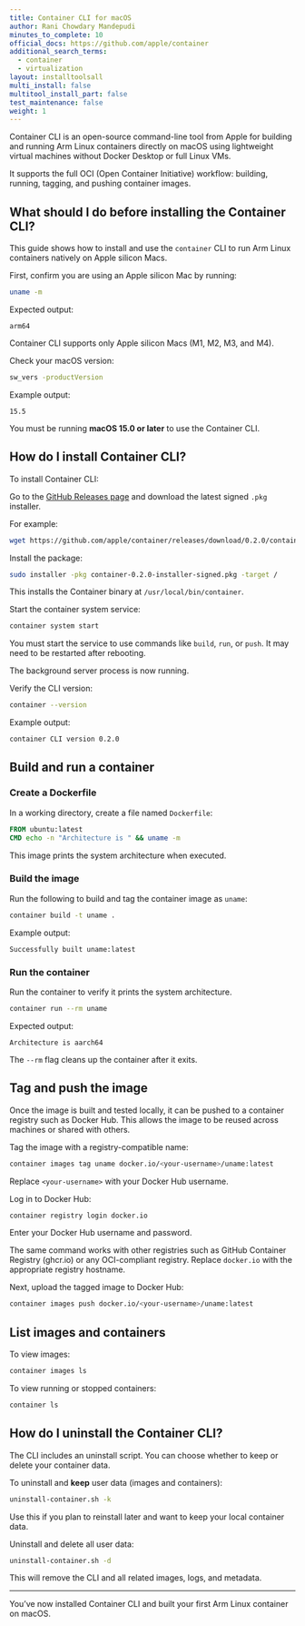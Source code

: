 ```yaml
---
title: Container CLI for macOS
author: Rani Chowdary Mandepudi
minutes_to_complete: 10
official_docs: https://github.com/apple/container
additional_search_terms:
  - container
  - virtualization
layout: installtoolsall
multi_install: false
multitool_install_part: false
test_maintenance: false
weight: 1
---
```


Container CLI is an open-source command-line tool from Apple for building and running Arm Linux containers directly on macOS using lightweight virtual machines without Docker Desktop or full Linux VMs.

It supports the full OCI (Open Container Initiative) workflow: building, running, tagging, and pushing container images.

## What should I do before installing the Container CLI?

This guide shows how to install and use the `container` CLI to run Arm Linux containers natively on Apple silicon Macs.

First, confirm you are using an Apple silicon Mac by running:

```bash
uname -m
```

Expected output:

```output
arm64
```

Container CLI supports only Apple silicon Macs (M1, M2, M3, and M4).

Check your macOS version:

```bash
sw_vers -productVersion
```

Example output:

```output
15.5
```

You must be running **macOS 15.0 or later** to use the Container CLI.

## How do I install Container CLI?

To install Container CLI:

Go to the [GitHub Releases page](https://github.com/apple/container/releases) and download the latest signed `.pkg` installer.

For example:

```bash
wget https://github.com/apple/container/releases/download/0.2.0/container-0.2.0-installer-signed.pkg
```

Install the package:

```bash
sudo installer -pkg container-0.2.0-installer-signed.pkg -target /
```

This installs the Container binary at `/usr/local/bin/container`.

Start the container system service:

```bash
container system start
```

You must start the service to use commands like `build`, `run`, or `push`. It may need to be restarted after rebooting.

The background server process is now running. 

Verify the CLI version:

```bash
container --version
```

Example output:

```output
container CLI version 0.2.0
```

## Build and run a container

### Create a Dockerfile

In a working directory, create a file named `Dockerfile`:

```dockerfile
FROM ubuntu:latest
CMD echo -n "Architecture is " && uname -m
```

This image prints the system architecture when executed.

### Build the image

Run the following to build and tag the container image as `uname`:

```bash
container build -t uname .
```

Example output:

```output
Successfully built uname:latest
```

### Run the container

Run the container to verify it prints the system architecture.

```bash
container run --rm uname
```

Expected output:

```output
Architecture is aarch64
```

The `--rm` flag cleans up the container after it exits.

## Tag and push the image

Once the image is built and tested locally, it can be pushed to a container registry such as Docker Hub. This allows the image to be reused across machines or shared with others.

Tag the image with a registry-compatible name:

```bash
container images tag uname docker.io/<your-username>/uname:latest
```

Replace `<your-username>` with your Docker Hub username.

Log in to Docker Hub:

```bash
container registry login docker.io
```

Enter your Docker Hub username and password.

The same command works with other registries such as GitHub Container Registry (ghcr.io) or any OCI-compliant registry. Replace `docker.io` with the appropriate registry hostname.

Next, upload the tagged image to Docker Hub:

```bash
container images push docker.io/<your-username>/uname:latest
```

## List images and containers

To view images:

```bash
container images ls
```

To view running or stopped containers:

```bash
container ls
```

## How do I uninstall the Container CLI?

The CLI includes an uninstall script. You can choose whether to keep or delete your container data.

To uninstall and **keep** user data (images and containers):

```bash
uninstall-container.sh -k
```

Use this if you plan to reinstall later and want to keep your local container data.

Uninstall and delete all user data:

```bash
uninstall-container.sh -d
```

This will remove the CLI and all related images, logs, and metadata.

---

You’ve now installed Container CLI and built your first Arm Linux container on macOS.
